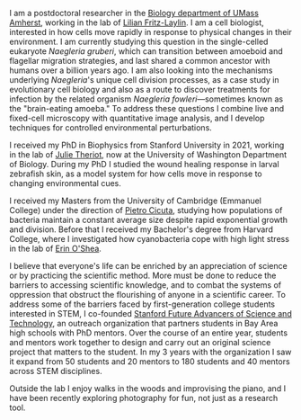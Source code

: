 I am a postdoctoral researcher in the [Biology department of
UMass Amherst](https://www.bio.umass.edu/biology/), working in the lab of [Lilian
Fritz-Laylin](http://www.fritzlaylinlab.org). I am a cell biologist, interested
in how cells move rapidly in response to physical changes in their environment.
I am currently studying this question in the single-celled eukaryote
_Naegleria gruberi_, which can transition between amoeboid and flagellar 
migration strategies, and last shared a common ancestor with humans over a 
billion years ago. I am also looking into the mechanisms underlying  _Naegleria_'s
 unique cell division
processes, as a case study in evolutionary cell biology and also as a
route to discover treatments for infection by the related organism _Naegleria
fowleri_—sometimes known as the "brain-eating amoeba."
To address these questions I combine live and fixed-cell microscopy with quantitative image analysis, and I develop
techniques for controlled environmental perturbations.

I received my PhD in Biophysics from Stanford University in 2021, working in the lab of 
[Julie Theriot](https://www.biology.washington.edu/people/profile/julie-theriot), 
now at the University of Washington Department of 
Biology. During my PhD I studied the wound healing response in larval zebrafish
skin, as a model system for how cells move in response to changing environmental
cues.

I received my Masters from the University of Cambridge (Emmanuel College) 
under the direction of [Pietro Cicuta](http://people.bss.phy.cam.ac.uk/~pc245),
 studying how populations of bacteria maintain a constant average size despite 
rapid exponential growth and division. Before that I received my Bachelor's 
degree from Harvard College, where I investigated how cyanobacteria cope with 
high light stress in the lab of [Erin O'Shea](https://www.hhmi.org/scientists/erin-k-oshea).

I believe that everyone's life can be enriched by an appreciation of science 
or by practicing the scientific method. More must be done to reduce the barriers 
to accessing scientific knowledge, and to combat the systems of oppression that
obstruct the flourishing of anyone in a scientific career. To address
some of the barriers faced by first-generation college students interested in
STEM, I co-founded 
[Stanford Future Advancers of Science and Technology](https://fast.stanford.edu/),
 an outreach organization that partners students in Bay Area high schools with 
PhD mentors. Over the course of an entire year, students and mentors work 
together to design and carry out an original science project that matters to 
the student. In my 3 years with the organization I saw it expand from 50 
students and 20 mentors to 180 students and 40 mentors across STEM disciplines.

Outside the lab I enjoy walks in the woods and improvising the piano, and I have 
been recently exploring photography for fun, not just as a research tool.



